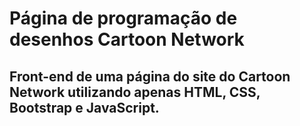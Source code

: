 # Página de programação de desenhos Cartoon Network

## Front-end de uma página do site do Cartoon Network utilizando apenas HTML, CSS, Bootstrap e JavaScript.

